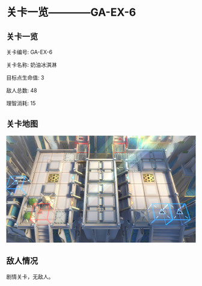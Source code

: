# 关卡一览————GA-EX-6


## 关卡一览

关卡编号: GA-EX-6

关卡名称: 奶油冰淇淋

目标点生命值: 3

敌人总数: 48

理智消耗: 15


## 关卡地图
![GA-EX-6](./oprMap/GA-EX-6.png)

## 敌人情况

剧情关卡，无敌人。

